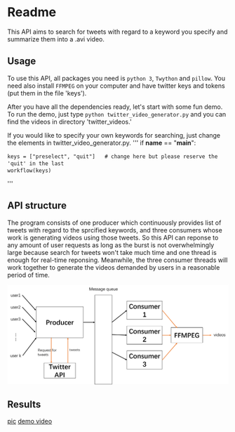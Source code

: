 # Readme

This API aims to search for tweets with regard to a keyword you specify and summarize them into a .avi video.

## Usage

To use this API, all packages you need is `python 3`, `Twython` and `pillow`. You need also install `FFMPEG` on your computer and have twitter keys and tokens (put them in the file 'keys').

After you have all the dependencies ready, let's start with some fun demo. To run the demo, just type `python twitter_video_generator.py` and you can find the videos in directory 'twitter_videos.'

If you would like to specify your own keywords for searching, just change the elements in twitter_video_generator.py. 
'''
if __name__ == "__main__":

    keys = ["preselect", "quit"]   # change here but please reserve the 'quit' in the last
    workflow(keys)
'''

## API structure

The program consists of one producer which continuously provides list of tweets with regard to the sprcified keywords, and three consumers whose work is generating videos using those tweets. So this API can reponse to any amount of user requests as long as the burst is not overwhelmingly large because search for tweets won't take much time and one thread is enough for real-time reponsing. Meanwhile, the three consumer threads will work together to generate the videos demanded by users in a reasonable period of time.

![alt](./structure.png)

## Results

[pic](./twitter_images/tonado/tornado_1.png)
[demo video](./twitter_videos/tornado.avi)
